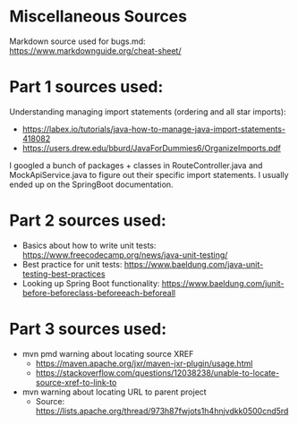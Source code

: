 # Miscellaneous Sources
Markdown source used for bugs.md: https://www.markdownguide.org/cheat-sheet/

# Part 1 sources used:
Understanding managing import statements (ordering and all star imports):
- https://labex.io/tutorials/java-how-to-manage-java-import-statements-418082
- https://users.drew.edu/bburd/JavaForDummies6/OrganizeImports.pdf

I googled a bunch of packages + classes in RouteController.java and MockApiService.java to figure out their specific import statements. I usually ended up on the SpringBoot documentation.

# Part 2 sources used:
- Basics about how to write unit tests: https://www.freecodecamp.org/news/java-unit-testing/
- Best practice for unit tests: https://www.baeldung.com/java-unit-testing-best-practices 
- Looking up Spring Boot functionality: https://www.baeldung.com/junit-before-beforeclass-beforeeach-beforeall

# Part 3 sources used:
- mvn pmd warning about locating source XREF
    - https://maven.apache.org/jxr/maven-jxr-plugin/usage.html
    - https://stackoverflow.com/questions/12038238/unable-to-locate-source-xref-to-link-to
- mvn warning about locating URL to parent project
    - Source: https://lists.apache.org/thread/973h87fwjots1h4hnjvdkk0500cnd5rd 